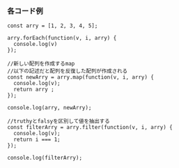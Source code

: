 ### 各コード例

    const arry = [1, 2, 3, 4, 5];
    
    arry.forEach(function(v, i, arry) {
      console.log(v)
    });
    
    //新しい配列を作成するmap
    //以下の記述だと配列を反復した配列が作成される
    const newArry = arry.map(function(v, i, arry) {
      console.log(v);
      return arry ;
    });
    
    console.log(arry, newArry);
    
    //truthyとfalsyを区別して値を抽出する
    const filterArry = arry.filter(function(v, i, arry) {
      console.log(v);
      return i === 1;
    });
    
    console.log(filterArry);
